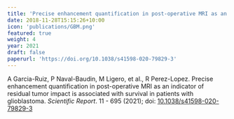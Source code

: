 ```yaml
---
title: 'Precise enhancement quantification in post-operative MRI as an indicator of residual tumor impact is associated with survival in patients with glioblastoma.'
date: 2018-11-28T15:15:26+10:00
icon: 'publications/GBM.png'
featured: true
weight: 4
year: 2021
draft: false
paperurl: 'https://doi.org/10.1038/s41598-020-79829-3'
---
```


A Garcia-Ruiz, P Naval-Baudin, M Ligero, et al., R Perez-Lopez. Precise enhancement quantification in post-operative MRI as an indicator of residual tumor impact is associated with survival in patients with glioblastoma. _Scientific Report_. 11 - 695 (2021); doi: [10.1038/s41598-020-79829-3](https://doi.org/10.1038/s41598-020-79829-3)
